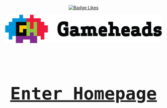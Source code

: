 <div align = center>

[![Badge Likes]][#]

![Gameheads Logo](/docs/assets/images/gh-logo-700.png)

<br>
<br>

# [<kbd><h1>Enter Homepage<h1></kbd>][Home]


</div>

<!---------------------------------------------------------------------------->

[Home]: _home.md
[#]: #

<!---------------------------------[ Badges ]---------------------------------->

[Badge Likes]: https://img.shields.io/github/stars/MarkedDown/Buttons?style=for-the-badge&labelColor=d0ab23&color=b0901e&logoColor=white&logo=Trustpilot
